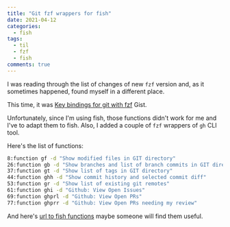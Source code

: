 ```yaml
---
title: "Git fzf wrappers for fish"
date: 2021-04-12
categories:
  - fish
tags:
  - til
  - fzf
  - fish
comments: true
---
```


I was reading through the list of changes of new `fzf` version and, as it sometimes
happened, found myself in a different place.

This time, it was [Key bindings for git with fzf](https://gist.github.com/junegunn/8b572b8d4b5eddd8b85e5f4d40f17236)
Gist.

Unfortunately, since I'm using fish, those functions didn't work for me and
I've to adapt them to fish. Also, I added a couple of `fzf` wrappers of `gh` CLI
tool.

Here's the list of functions:
```bash
8:function gf -d "Show modified files in GIT directory"
26:function gb -d "Show branches and list of branch commits in GIT directory"
37:function gt -d "Show list of tags in GIT directory"
44:function ghh -d "Show commit history and selected commit diff"
53:function gr -d "Show list of existing git remotes"
61:function ghi -d "Github: View Open Issues"
69:function ghprl -d "Github: View Open PRs"
77:function ghprr -d "Github: View Open PRs needing my review"
```

And here's [url to fish functions](https://github.com/sbulav/dotfiles/blob/8bbd47ead282a851307812cc762ee783bfb66025/fish/functions/functions.fish)
maybe someone will find them useful.

